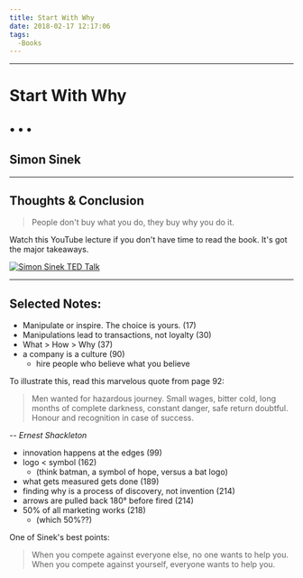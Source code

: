 ```yaml
---
title: Start With Why
date: 2018-02-17 12:17:06
tags:
  -Books
---
```

---
# Start With Why
## • • •
## Simon Sinek
---
## Thoughts & Conclusion
> People don't buy what you do, they buy why you do it.

Watch this YouTube lecture if you don't have time to read the book. It's got the major takeaways.

[![Simon Sinek TED Talk](http://img.youtube.com/vi/u4ZoJKF_VuA/0.jpg)](http://www.youtube.com/watch?v=u4ZoJKF_VuA "Simon Sinek - Start With Why")

***

## Selected Notes:
- Manipulate or inspire. The choice is yours. (17)
- Manipulations lead to transactions, not loyalty (30)
- What > How > Why (37)
- a company is a culture (90)
  - hire people who believe what you believe

To illustrate this, read this marvelous quote from page 92:
>Men wanted for hazardous journey. Small wages, bitter cold, long months of complete darkness, constant danger, safe return doubtful. Honour and recognition in case of success.
>
-- <cite>Ernest Shackleton</cite>

- innovation happens at the edges (99)
- logo < symbol (162)
  - (think batman, a symbol of hope, versus a bat logo)
- what gets measured gets done (189)
- finding why is a process of discovery, not invention (214)
- arrows are pulled back 180° before fired (214)
- 50% of all marketing works (218)
  - (which 50%??)

One of Sinek's best points:
> When you compete against everyone else, no one wants to help you. When you compete against yourself, everyone wants to help you.
